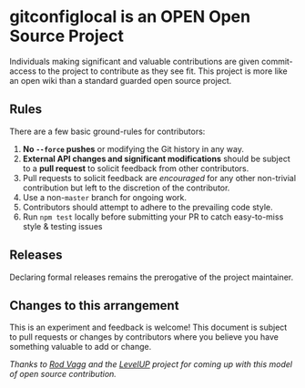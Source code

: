 # gitconfiglocal is an OPEN Open Source Project

Individuals making significant and valuable contributions are given
commit-access to the project to contribute as they see fit. This project is more
like an open wiki than a standard guarded open source project.

## Rules

There are a few basic ground-rules for contributors:

1. **No `--force` pushes** or modifying the Git history in any way.
2. **External API changes and significant modifications** should be subject to a
   **pull request** to solicit feedback from other contributors.
3. Pull requests to solicit feedback are _encouraged_ for any other non-trivial
   contribution but left to the discretion of the contributor.
4. Use a non-`master` branch for ongoing work.
5. Contributors should attempt to adhere to the prevailing code style.
6. Run `npm test` locally before submitting your PR to catch easy-to-miss style
   & testing issues

## Releases

Declaring formal releases remains the prerogative of the project maintainer.

## Changes to this arrangement

This is an experiment and feedback is welcome! This document is subject to pull
requests or changes by contributors where you believe you have something
valuable to add or change.

_Thanks to [Rod Vagg](https://github.com/rvagg) and the
[LevelUP](https://github.com/rvagg/node-levelup) project for coming up with this
model of open source contribution._
